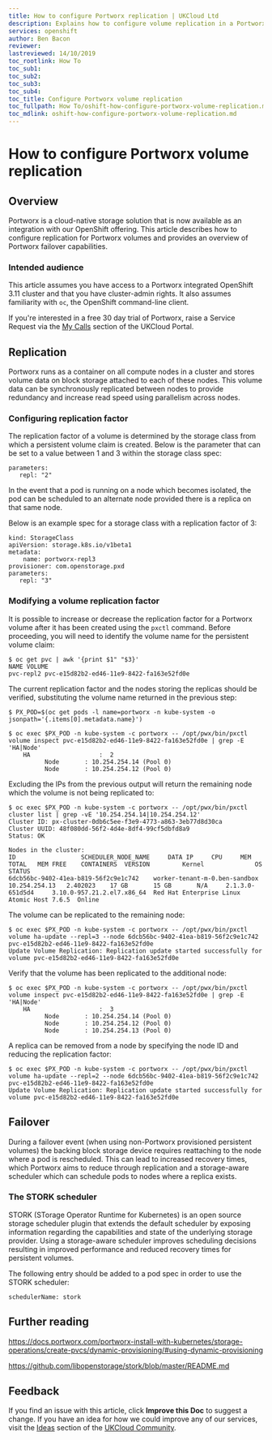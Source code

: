 ```yaml
---
title: How to configure Portworx replication | UKCloud Ltd
description: Explains how to configure volume replication in a Portworx integrated OpenShift cluster
services: openshift
author: Ben Bacon
reviewer:
lastreviewed: 14/10/2019
toc_rootlink: How To
toc_sub1: 
toc_sub2:
toc_sub3:
toc_sub4:
toc_title: Configure Portworx volume replication
toc_fullpath: How To/oshift-how-configure-portworx-volume-replication.md
toc_mdlink: oshift-how-configure-portworx-volume-replication.md
---
```


# How to configure Portworx volume replication

## Overview

Portworx is a cloud-native storage solution that is now available as an integration with our OpenShift offering. This article describes how to configure replication for Portworx volumes and provides an overview of Portworx failover capabilities.

### Intended audience

This article assumes you have access to a Portworx integrated OpenShift 3.11 cluster and that you have cluster-admin rights. It also assumes familiarity with `oc`, the OpenShift command-line client. 

If you're interested in a free 30 day trial of Portworx, raise a Service Request via the [My Calls](https://portal.skyscapecloud.com/support/ivanti) section of the UKCloud Portal.

## Replication

Portworx runs as a container on all compute nodes in a cluster and stores volume data on block storage attached to each of these nodes. This volume data can be synchronously replicated between nodes to provide redundancy and increase read speed using parallelism across nodes.

### Configuring replication factor

The replication factor of a volume is determined by the storage class from which a persistent volume claim is created. Below is the parameter that can be set to a value between 1 and 3 within the storage class spec:

```
parameters:
   repl: "2"
```

In the event that a pod is running on a node which becomes isolated, the pod can be scheduled to an alternate node provided there is a replica on that same node.

Below is an example spec for a storage class with a replication factor of 3:

```
kind: StorageClass
apiVersion: storage.k8s.io/v1beta1
metadata:
    name: portworx-repl3
provisioner: com.openstorage.pxd
parameters:
   repl: "3"
```

### Modifying a volume replication factor

It is possible to increase or decrease the replication factor for a Portworx volume after it has been created using the `pxctl` command. Before proceeding, you will need to identify the volume name for the persistent volume claim:

```
$ oc get pvc | awk '{print $1" "$3}'
NAME VOLUME
pvc-repl2 pvc-e15d82b2-ed46-11e9-8422-fa163e52fd0e
```

The current replication factor and the nodes storing the replicas should be verified, substituting the volume name returned in the previous step:

```
$ PX_POD=$(oc get pods -l name=portworx -n kube-system -o jsonpath='{.items[0].metadata.name}')

$ oc exec $PX_POD -n kube-system -c portworx -- /opt/pwx/bin/pxctl volume inspect pvc-e15d82b2-ed46-11e9-8422-fa163e52fd0e | grep -E 'HA|Node'
	HA              	 :  2
		  Node 		 : 10.254.254.14 (Pool 0)
		  Node 		 : 10.254.254.12 (Pool 0)
```

Excluding the IPs from the previous output will return the remaining node which the volume is not being replicated to:

```
$ oc exec $PX_POD -n kube-system -c portworx -- /opt/pwx/bin/pxctl cluster list | grep -vE '10.254.254.14|10.254.254.12'
Cluster ID: px-cluster-0db6c5ee-f3e9-4773-a863-3eb77d8d30ca
Cluster UUID: 48f080dd-56f2-4d4e-8df4-99cf5dbfd8a9
Status: OK

Nodes in the cluster:
ID					SCHEDULER_NODE_NAME		DATA IP		CPU		MEM TOTAL	MEM FREE	CONTAINERS	VERSION			Kernel				OS						STATUS
6dcb56bc-9402-41ea-b819-56f2c9e1c742	worker-tenant-m-0.ben-sandbox	10.254.254.13	2.402023	17 GB		15 GB		N/A		2.1.3.0-651d5d4		3.10.0-957.21.2.el7.x86_64	Red Hat Enterprise Linux Atomic Host 7.6.5	Online
```

The volume can be replicated to the remaining node:

```
$ oc exec $PX_POD -n kube-system -c portworx -- /opt/pwx/bin/pxctl volume ha-update --repl=3 --node 6dcb56bc-9402-41ea-b819-56f2c9e1c742 pvc-e15d82b2-ed46-11e9-8422-fa163e52fd0e
Update Volume Replication: Replication update started successfully for volume pvc-e15d82b2-ed46-11e9-8422-fa163e52fd0e
```

Verify that the volume has been replicated to the additional node:

```
$ oc exec $PX_POD -n kube-system -c portworx -- /opt/pwx/bin/pxctl volume inspect pvc-e15d82b2-ed46-11e9-8422-fa163e52fd0e | grep -E 'HA|Node'
	HA              	 :  3
		  Node 		 : 10.254.254.14 (Pool 0)
		  Node 		 : 10.254.254.12 (Pool 0)
		  Node 		 : 10.254.254.13 (Pool 0)
```

A replica can be removed from a node by specifying the node ID and reducing the replication factor:

```
$ oc exec $PX_POD -n kube-system -c portworx -- /opt/pwx/bin/pxctl volume ha-update --repl=2 --node 6dcb56bc-9402-41ea-b819-56f2c9e1c742 pvc-e15d82b2-ed46-11e9-8422-fa163e52fd0e
Update Volume Replication: Replication update started successfully for volume pvc-e15d82b2-ed46-11e9-8422-fa163e52fd0e
```

## Failover

During a failover event (when using non-Portworx provisioned persistent volumes) the backing block storage device requires reattaching to the node where a pod is rescheduled. This can lead to increased recovery times, which Portworx aims to reduce through replication and a storage-aware scheduler which can schedule pods to nodes where a replica exists.

### The STORK scheduler

STORK (STorage Operator Runtime for Kubernetes) is an open source storage scheduler plugin that extends the default scheduler by exposing information regarding the capabilities and state of the underlying storage provider. Using a storage-aware scheduler improves scheduling decisions resulting in improved performance and reduced recovery times for persistent volumes.

The following entry should be added to a pod spec in order to use the STORK scheduler:

```
schedulerName: stork
```

## Further reading

<https://docs.portworx.com/portworx-install-with-kubernetes/storage-operations/create-pvcs/dynamic-provisioning/#using-dynamic-provisioning>

<https://github.com/libopenstorage/stork/blob/master/README.md>

## Feedback

If you find an issue with this article, click **Improve this Doc** to suggest a change. If you have an idea for how we could improve any of our services, visit the [Ideas](https://community.ukcloud.com/ideas) section of the [UKCloud Community](https://community.ukcloud.com).
